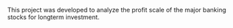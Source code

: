 
This project was developed to analyze the profit scale of the major banking stocks for longterm investment.
